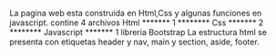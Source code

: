 La pagina web esta construida en Html,Css y algunas funciones en javascript.
contine 4 archivos Html 
******* 1 ******** Css
******* 2 ******** Javascript
******* 1 libreria Bootstrap
La estructura html se presenta con etiquetas header y nav, main y section, aside, footer.